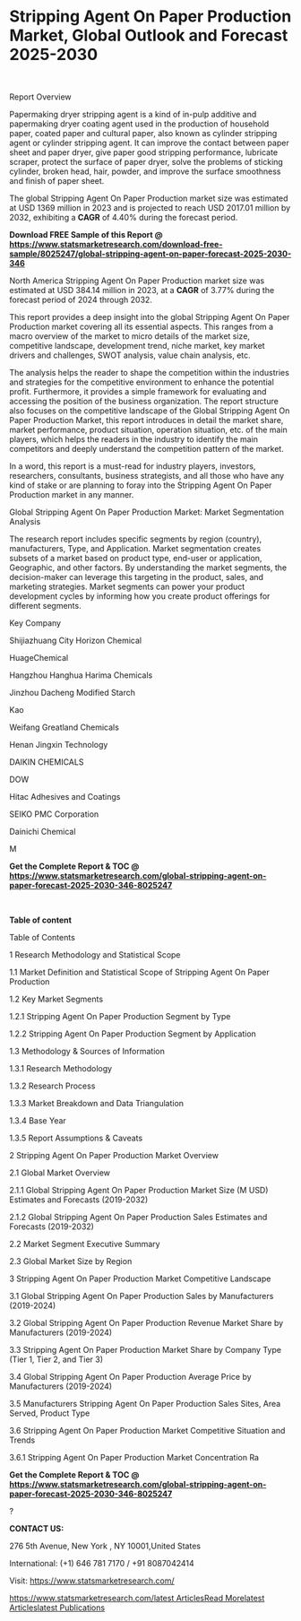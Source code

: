 <h1>Stripping Agent On Paper Production Market, Global Outlook and Forecast 2025-2030</h1><br/><p>Report Overview</p>
 
 
 
 <p>Papermaking dryer stripping agent is a kind of in-pulp additive and papermaking dryer coating agent used in the production of household paper, coated paper and cultural paper, also known as cylinder stripping agent or cylinder stripping agent. It can improve the contact between paper sheet and paper dryer, give paper good stripping performance, lubricate scraper, protect the surface of paper dryer, solve the problems of sticking cylinder, broken head, hair, powder, and improve the surface smoothness and finish of paper sheet.</p>
 
 
 
 <p>The global Stripping Agent On Paper Production market size was estimated at USD 1369 million in 2023 and is projected to reach USD 2017.01 million by 2032, exhibiting a <strong>CAGR</strong> of 4.40% during the forecast period.</p>
 
 
 
 <p><strong>Download FREE Sample of this Report @ <a href="https://www.statsmarketresearch.com/download-free-sample/8025247/global-stripping-agent-on-paper-forecast-2025-2030-346">https://www.statsmarketresearch.com/download-free-sample/8025247/global-stripping-agent-on-paper-forecast-2025-2030-346</a></strong></p>
 
 
 
 <p>North America Stripping Agent On Paper Production market size was estimated at USD 384.14 million in 2023, at a <strong>CAGR</strong> of 3.77% during the forecast period of 2024 through 2032.</p>
 
 
 
 <p>This report provides a deep insight into the global Stripping Agent On Paper Production market covering all its essential aspects. This ranges from a macro overview of the market to micro details of the market size, competitive landscape, development trend, niche market, key market drivers and challenges, SWOT analysis, value chain analysis, etc.</p>
 
 
 
 <p>The analysis helps the reader to shape the competition within the industries and strategies for the competitive environment to enhance the potential profit. Furthermore, it provides a simple framework for evaluating and accessing the position of the business organization. The report structure also focuses on the competitive landscape of the Global Stripping Agent On Paper Production Market, this report introduces in detail the market share, market performance, product situation, operation situation, etc. of the main players, which helps the readers in the industry to identify the main competitors and deeply understand the competition pattern of the market.</p>
 
 
 
 <p>In a word, this report is a must-read for industry players, investors, researchers, consultants, business strategists, and all those who have any kind of stake or are planning to foray into the Stripping Agent On Paper Production market in any manner.</p>
 
 
 
 <p>Global Stripping Agent On Paper Production Market: Market Segmentation Analysis</p>
 
 
 
 <p>The research report includes specific segments by region (country), manufacturers, Type, and Application. Market segmentation creates subsets of a market based on product type, end-user or application, Geographic, and other factors. By understanding the market segments, the decision-maker can leverage this targeting in the product, sales, and marketing strategies. Market segments can power your product development cycles by informing how you create product offerings for different segments.</p>
 
 
 
 <p>Key Company</p>
 
 
 
 <p>Shijiazhuang City Horizon Chemical</p>
 
 
 
 <p>HuageChemical</p>
 
 
 
 <p>Hangzhou Hanghua Harima Chemicals</p>
 
 
 
 <p>Jinzhou Dacheng Modified Starch</p>
 
 
 
 <p>Kao</p>
 
 
 
 <p>Weifang Greatland Chemicals</p>
 
 
 
 <p>Henan Jingxin Technology</p>
 
 
 
 <p>DAIKIN CHEMICALS</p>
 
 
 
 <p>DOW</p>
 
 
 
 <p>Hitac Adhesives and Coatings</p>
 
 
 
 <p>SEIKO PMC Corporation</p>
 
 
 
 <p>Dainichi Chemical</p>
 
 
 
 <p>M</p>
 
 
 
 <div><b>Get the Complete Report & TOC @ <a href="https://www.statsmarketresearch.com/global-stripping-agent-on-paper-forecast-2025-2030-346-8025247">https://www.statsmarketresearch.com/global-stripping-agent-on-paper-forecast-2025-2030-346-8025247</a></b></div>
 
 
 
 <p><br />
 
 <b>Table of content</b></p>
 
 
 
 <p>Table of Contents<br />
 
 1 Research Methodology and Statistical Scope<br />
 
 1.1 Market Definition and Statistical Scope of Stripping Agent On Paper Production<br />
 
 1.2 Key Market Segments<br />
 
 1.2.1 Stripping Agent On Paper Production Segment by Type<br />
 
 1.2.2 Stripping Agent On Paper Production Segment by Application<br />
 
 1.3 Methodology & Sources of Information<br />
 
 1.3.1 Research Methodology<br />
 
 1.3.2 Research Process<br />
 
 1.3.3 Market Breakdown and Data Triangulation<br />
 
 1.3.4 Base Year<br />
 
 1.3.5 Report Assumptions & Caveats<br />
 
 2 Stripping Agent On Paper Production Market Overview<br />
 
 2.1 Global Market Overview<br />
 
 2.1.1 Global Stripping Agent On Paper Production Market Size (M USD) Estimates and Forecasts (2019-2032)<br />
 
 2.1.2 Global Stripping Agent On Paper Production Sales Estimates and Forecasts (2019-2032)<br />
 
 2.2 Market Segment Executive Summary<br />
 
 2.3 Global Market Size by Region<br />
 
 3 Stripping Agent On Paper Production Market Competitive Landscape<br />
 
 3.1 Global Stripping Agent On Paper Production Sales by Manufacturers (2019-2024)<br />
 
 3.2 Global Stripping Agent On Paper Production Revenue Market Share by Manufacturers (2019-2024)<br />
 
 3.3 Stripping Agent On Paper Production Market Share by Company Type (Tier 1, Tier 2, and Tier 3)<br />
 
 3.4 Global Stripping Agent On Paper Production Average Price by Manufacturers (2019-2024)<br />
 
 3.5 Manufacturers Stripping Agent On Paper Production Sales Sites, Area Served, Product Type<br />
 
 3.6 Stripping Agent On Paper Production Market Competitive Situation and Trends<br />
 
 3.6.1 Stripping Agent On Paper Production Market Concentration Ra</p>
 
 
 
 <div><b>Get the Complete Report & TOC @ <a href="https://www.statsmarketresearch.com/global-stripping-agent-on-paper-forecast-2025-2030-346-8025247">https://www.statsmarketresearch.com/global-stripping-agent-on-paper-forecast-2025-2030-346-8025247</a></b></div>
 
 
 
 <p>? </p>
 
 
 
 <p><b>CONTACT US:</b><br />
 
 276 5th Avenue, New York , NY 10001,United States<br />
 
 International: (+1) 646 781 7170 / +91 8087042414<br />
 
 Visit: <a href="https://www.statsmarketresearch.com/">https://www.statsmarketresearch.com/</a><br />
 
 <a href="https://gyeongbokgung.com">https://www.statsmarketresearch.com/</a><a href="https://hallyeomaritime.com">latest Articles</a><a href="https://jingwansa.com">Read More</a><a href="https://nguoiviet.jp/">latest Articles</a><a href="https://www.intelmarketresearch.com/">latest Publications</a></p>